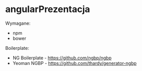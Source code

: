 # angularPrezentacja

Wymagane:
- npm
- bower

Boilerplate:
- NG Boilerplate - https://github.com/ngbp/ngbp
- Yeoman NGBP - https://github.com/thardy/generator-ngbp
